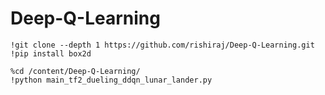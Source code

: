 # Deep-Q-Learning
```
!git clone --depth 1 https://github.com/rishiraj/Deep-Q-Learning.git
!pip install box2d
```
```
%cd /content/Deep-Q-Learning/
!python main_tf2_dueling_ddqn_lunar_lander.py
```
